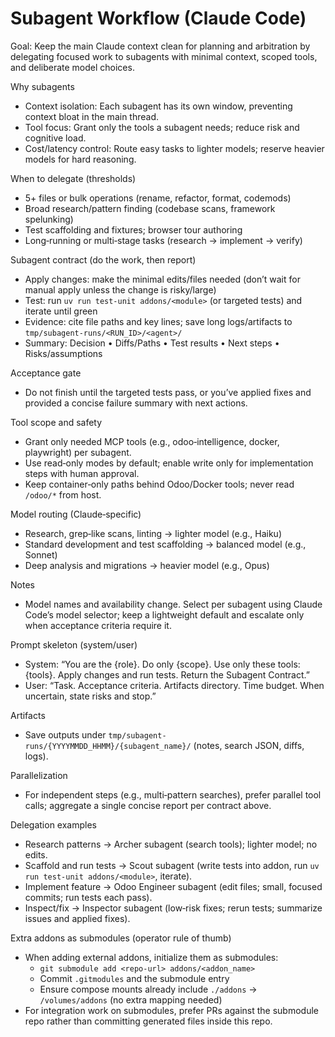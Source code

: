 # Subagent Workflow (Claude Code)

Goal: Keep the main Claude context clean for planning and arbitration by delegating focused work to subagents with minimal context, scoped tools, and deliberate model choices.

Why subagents
- Context isolation: Each subagent has its own window, preventing context bloat in the main thread.
- Tool focus: Grant only the tools a subagent needs; reduce risk and cognitive load.
- Cost/latency control: Route easy tasks to lighter models; reserve heavier models for hard reasoning.

When to delegate (thresholds)
- 5+ files or bulk operations (rename, refactor, format, codemods)
- Broad research/pattern finding (codebase scans, framework spelunking)
- Test scaffolding and fixtures; browser tour authoring
- Long‑running or multi‑stage tasks (research → implement → verify)

Subagent contract (do the work, then report)
- Apply changes: make the minimal edits/files needed (don’t wait for manual apply unless the change is risky/large)
- Test: run `uv run test-unit addons/<module>` (or targeted tests) and iterate until green
- Evidence: cite file paths and key lines; save long logs/artifacts to `tmp/subagent-runs/<RUN_ID>/<agent>/`
- Summary: Decision • Diffs/Paths • Test results • Next steps • Risks/assumptions

Acceptance gate
- Do not finish until the targeted tests pass, or you’ve applied fixes and provided a concise failure summary with next actions.

Tool scope and safety
- Grant only needed MCP tools (e.g., odoo‑intelligence, docker, playwright) per subagent.
- Use read‑only modes by default; enable write only for implementation steps with human approval.
- Keep container‑only paths behind Odoo/Docker tools; never read `/odoo/*` from host.

Model routing (Claude‑specific)
- Research, grep‑like scans, linting → lighter model (e.g., Haiku)
- Standard development and test scaffolding → balanced model (e.g., Sonnet)
- Deep analysis and migrations → heavier model (e.g., Opus)

Notes
- Model names and availability change. Select per subagent using Claude Code’s model selector; keep a lightweight default and escalate only when acceptance criteria require it.

Prompt skeleton (system/user)
- System: “You are the {role}. Do only {scope}. Use only these tools: {tools}. Apply changes and run tests. Return the Subagent Contract.”
- User: “Task. Acceptance criteria. Artifacts directory. Time budget. When uncertain, state risks and stop.”

Artifacts
- Save outputs under `tmp/subagent-runs/{YYYYMMDD_HHMM}/{subagent_name}/` (notes, search JSON, diffs, logs).

Parallelization
- For independent steps (e.g., multi‑pattern searches), prefer parallel tool calls; aggregate a single concise report per contract above.

Delegation examples
- Research patterns → Archer subagent (search tools); lighter model; no edits.
- Scaffold and run tests → Scout subagent (write tests into addon, run `uv run test-unit addons/<module>`, iterate).
- Implement feature → Odoo Engineer subagent (edit files; small, focused commits; run tests each pass).
- Inspect/fix → Inspector subagent (low‑risk fixes; rerun tests; summarize issues and applied fixes).

Extra addons as submodules (operator rule of thumb)
- When adding external addons, initialize them as submodules:
  - `git submodule add <repo-url> addons/<addon_name>`
  - Commit `.gitmodules` and the submodule entry
  - Ensure compose mounts already include `./addons` → `/volumes/addons` (no extra mapping needed)
- For integration work on submodules, prefer PRs against the submodule repo rather than committing generated files inside this repo.
